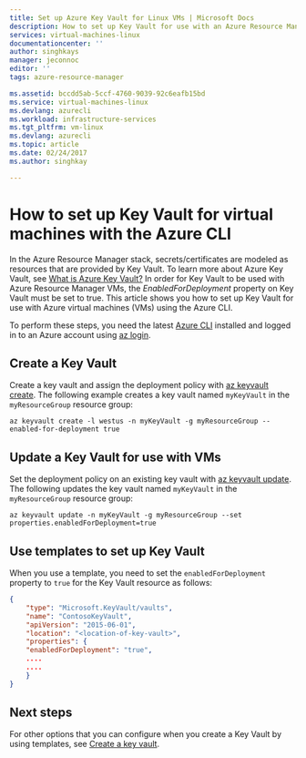 ```yaml
---
title: Set up Azure Key Vault for Linux VMs | Microsoft Docs
description: How to set up Key Vault for use with an Azure Resource Manager virtual machine with the Azure CLI.
services: virtual-machines-linux
documentationcenter: ''
author: singhkays
manager: jeconnoc
editor: ''
tags: azure-resource-manager

ms.assetid: bccdd5ab-5ccf-4760-9039-92c6eafb15bd
ms.service: virtual-machines-linux
ms.devlang: azurecli
ms.workload: infrastructure-services
ms.tgt_pltfrm: vm-linux
ms.devlang: azurecli
ms.topic: article
ms.date: 02/24/2017
ms.author: singhkay

---
```

# How to set up Key Vault for virtual machines with the Azure CLI

In the Azure Resource Manager stack, secrets/certificates are modeled as resources that are provided by Key Vault. To learn more about Azure Key Vault, see [What is Azure Key Vault?](../../key-vault/key-vault-whatis.md) In order for Key Vault to be used with Azure Resource Manager VMs, the *EnabledForDeployment* property on Key Vault must be set to true. This article shows you how to set up Key Vault for use with Azure virtual machines (VMs) using the Azure CLI. 

To perform these steps, you need the latest [Azure CLI](/cli/azure/install-az-cli2) installed and logged in to an Azure account using [az login](/cli/azure/reference-index#az_login).

## Create a Key Vault
Create a key vault and assign the deployment policy with [az keyvault create](/cli/azure/keyvault#az_keyvault_create). The following example creates a key vault named `myKeyVault` in the `myResourceGroup` resource group:

```azurecli
az keyvault create -l westus -n myKeyVault -g myResourceGroup --enabled-for-deployment true
```

## Update a Key Vault for use with VMs
Set the deployment policy on an existing key vault with [az keyvault update](/cli/azure/keyvault#az_keyvault_update). The following updates the key vault named `myKeyVault` in the `myResourceGroup` resource group:

```azurecli
az keyvault update -n myKeyVault -g myResourceGroup --set properties.enabledForDeployment=true
```

## Use templates to set up Key Vault
When you use a template, you need to set the `enabledForDeployment` property to `true` for the Key Vault resource as follows:

```json
{
    "type": "Microsoft.KeyVault/vaults",
    "name": "ContosoKeyVault",
    "apiVersion": "2015-06-01",
    "location": "<location-of-key-vault>",
    "properties": {
    "enabledForDeployment": "true",
    ....
    ....
    }
}
```

## Next steps
For other options that you can configure when you create a Key Vault by using templates, see [Create a key vault](https://azure.microsoft.com/documentation/templates/101-key-vault-create/).
